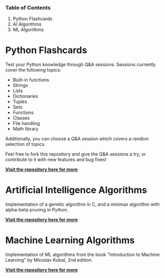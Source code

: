 ### Table of Contents

1. Python Flashcards
2. AI Algorithms
3. ML Algorithms

# Python Flashcards

Test your Python knowledge through Q&A sessions. Sessions currently cover the following topics:
- Built-in functions
- Strings
- Lists
- Dictionaries
- Tuples
- Sets
- Functions
- Classes
- File handling
- Math library

Additionally, you can choose a Q&A session which covers a random selection of topics.

Feel free to fork this repository and give the Q&A sessions a try, or contribute to it with new features and bug fixes!

[**Visit the repository here for more**](https://github.com/jzshred/PythonFlashcards)

# Artificial Intelligence Algorithms

Implementation of a genetic algorithm in C, and a minimax algorithm with alpha-beta pruning in Python.

[**Visit the repository here for more**](https://github.com/jzshred/AI_examples)

# Machine Learning Algorithms

Implementation of ML algorithms from the book "Introduction to Machine Learning" by Miroslav Kubat, 2nd edition.

[**Visit the repository here for more**](https://github.com/jzshred/ECE648)
